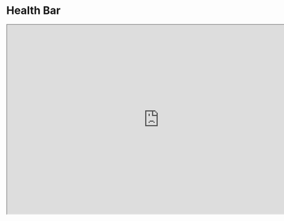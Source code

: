 # Health Bar

<p><iframe title="YouTube video player" src="https://www.youtube.com/embed/yqlZzvwmzj8?si=ltZcoM_zHu4RZqVa" width="800" height="500" allowfullscreen="allowfullscreen" allow="accelerometer; autoplay; clipboard-write; encrypted-media; gyroscope; picture-in-picture; web-share"></iframe></p>